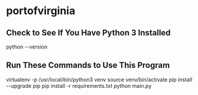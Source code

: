 # portofvirginia

## Check to See If You Have Python 3 Installed

python --version



## Run These Commands to Use This Program

virtualenv -p /usr/local/bin/python3 venv
source venv/bin/activate
pip install --upgrade pip
pip install -r requirements.txt
python main.py
